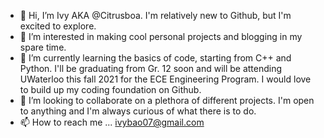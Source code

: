 - 👋 Hi, I’m Ivy AKA @Citrusboa. I'm relatively new to Github, but I'm excited to explore. 
- 👀 I’m interested in making cool personal projects and blogging in my spare time. 
- 🌱 I’m currently learning the basics of code, starting from C++ and Python. I'll be graduating from Gr. 12 soon and 
will be attending UWaterloo this fall 2021 for the ECE Engineering Program. I would love to build up my coding foundation on Github.
- 💞️ I’m looking to collaborate on a plethora of different projects. I'm open to anything and I'm always curious of what there is to do. 
- 📫 How to reach me ... ivybao07@gmail.com

<!---
Citrusboa/Citrusboa is a ✨ special ✨ repository because its `README.md` (this file) appears on your GitHub profile.
You can click the Preview link to take a look at your changes.
--->
